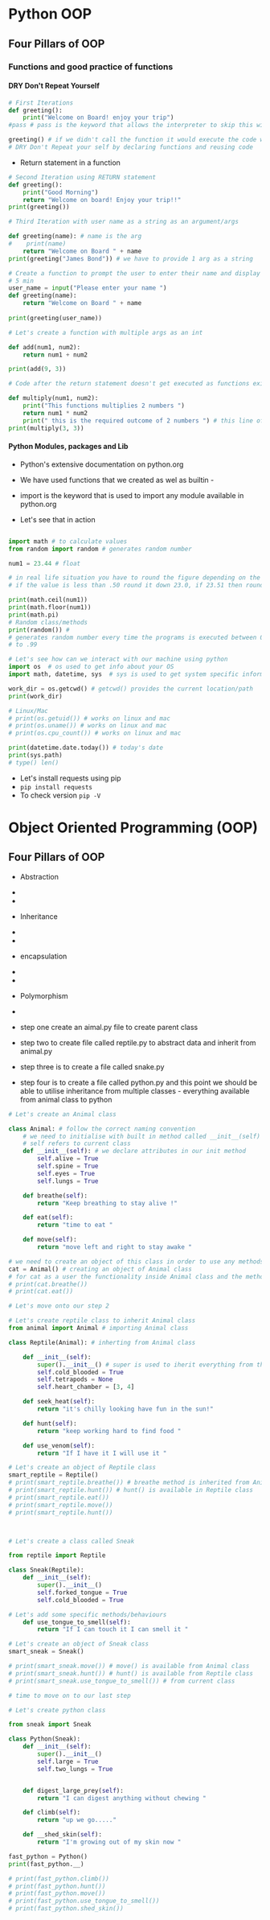 # Python OOP
## Four Pillars of OOP
### Functions and good practice of functions
#### DRY Don't Repeat Yourself

```python
# First Iterations
def greeting():
    print("Welcome on Board! enjoy your trip")
#pass # pass is the keyword that allows the interpreter to skip this without any errors

greeting() # if we didn't call the function it would execute the code with no error but no outcome
# DRY Don't Repeat your self by declaring functions and reusing code
```
- Return statement in a function
```python
# Second Iteration using RETURN statement
def greeting():
    print("Good Morning")
    return "Welcome on board! Enjoy your trip!!"
print(greeting())

```

````python
# Third Iteration with user name as a string as an argument/args

def greeting(name): # name is the arg
#    print(name)
    return "Welcome on Board " + name
print(greeting("James Bond")) # we have to provide 1 arg as a string 

````

```python
# Create a function to prompt the user to enter their name and display the name back to user with greeting message
# 5 min
user_name = input("Please enter your name ")
def greeting(name):
    return "Welcome on Board " + name
    
print(greeting(user_name))

```

```python
# Let's create a function with multiple args as an int

def add(num1, num2):
    return num1 + num2

print(add(9, 3))

# Code after the return statement doesn't get executed as functions exits after the return statement

def multiply(num1, num2):
    print("This functions multiplies 2 numbers ")
    return num1 * num2
    print(" this is the required outcome of 2 numbers ") # this line of code will not execute as return statement is last line of code that function executes
print(multiply(3, 3))

```

#### Python Modules, packages and Lib

- Python's extensive documentation on python.org
- We have used functions that we created as wel as builtin -

- import is the keyword that is used to import any module available in python.org
- Let's see that in action

```python

import math # to calculate values
from random import random # generates random number

num1 = 23.44 # float

# in real life situation you have to round the figure depending on the value
# if the value is less than .50 round it down 23.0, if 23.51 then round it up

print(math.ceil(num1))
print(math.floor(num1))
print(math.pi)
# Random class/methods
print(random()) #
# generates random number every time the programs is executed between 0.0
# to .99
```
```python
# Let's see how can we interact with our machine using python
import os  # os used to get info about your OS
import math, datetime, sys  # sys is used to get system specific information

work_dir = os.getcwd() # getcwd() provides the current location/path
print(work_dir)

# Linux/Mac
# print(os.getuid()) # works on linux and mac
# print(os.uname()) # works on linux and mac
# print(os.cpu_count()) # works on linux and mac

print(datetime.date.today()) # today's date
print(sys.path)
# type() len()

```
- Let's install requests using pip
- `pip install requests`
- To check version ` pip -V `

# Object Oriented Programming (OOP)
## Four Pillars of OOP

- Abstraction 
-
-

- Inheritance
-
-

- encapsulation
- 
-


- Polymorphism
-


- step one create an aimal.py file to create parent class
- step two to create file called reptile.py to abstract data and inherit from animal.py 
- step three is to create a file called snake.py
- step four is to create a file called python.py and this point we should be able to utilise inheritance from multiple classes - everything available from animal class to python

```python
# Let's create an Animal class

class Animal: # follow the correct naming convention
    # we need to initialise with built in method called __init__(self)
    # self refers to current class
    def __init__(self): # we declare attributes in our init method
        self.alive = True
        self.spine = True
        self.eyes = True
        self.lungs = True

    def breathe(self):
        return "Keep breathing to stay alive !"

    def eat(self):
        return "time to eat "

    def move(self):
        return "move left and right to stay awake "

# we need to create an object of this class in order to use any methods
cat = Animal() # creating an object of Animal class
# for cat as a user the functionality inside Animal class and the method breathe is abstracted
# print(cat.breathe())
# print(cat.eat())

# Let's move onto our step 2
```
```python
# Let's create reptile class to inherit Animal class
from animal import Animal # importing Animal class

class Reptile(Animal): # inherting from Animal class

    def __init__(self):
        super().__init__() # super is used to iherit everything from the parent class
        self.cold_blooded = True
        self.tetrapods = None
        self.heart_chamber = [3, 4]

    def seek_heat(self):
        return "it's chilly looking have fun in the sun!"

    def hunt(self):
        return "keep working hard to find food "

    def use_venom(self):
        return "If I have it I will use it "

# Let's create an object of Reptile class
smart_reptile = Reptile()
# print(smart_reptile.breathe()) # breathe method is inherited from Animal class
# print(smart_reptile.hunt()) # hunt() is available in Reptile class
# print(smart_reptile.eat())
# print(smart_reptile.move())
# print(smart_reptile.hunt())

```
```python


# Let's create a class called Sneak

from reptile import Reptile

class Sneak(Reptile):
    def __init__(self):
        super().__init__()
        self.forked_tongue = True
        self.cold_blooded = True

# Let's add some specific methods/behaviours
    def use_tongue_to_smell(self):
        return "If I can touch it I can smell it "

# Let's create an object of Sneak class
smart_sneak = Sneak()

# print(smart_sneak.move()) # move() is available from Animal class
# print(smart_sneak.hunt()) # hunt() is available from Reptile class
# print(smart_sneak.use_tongue_to_smell()) # from current class

# time to move on to our last step

```
```python
# Let's create python class

from sneak import Sneak

class Python(Sneak):
    def __init__(self):
        super().__init__()
        self.large = True
        self.two_lungs = True


    def digest_large_prey(self):
        return "I can digest anything without chewing "

    def climb(self):
        return "up we go....."

    def __shed_skin(self):
        return "I'm growing out of my skin now "

fast_python = Python()
print(fast_python.__)

# print(fast_python.climb())
# print(fast_python.hunt())
# print(fast_python.move())
# print(fast_python.use_tongue_to_smell())
# print(fast_python.shed_skin())
```